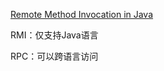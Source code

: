 [Remote Method Invocation in Java](https://www.geeksforgeeks.org/remote-method-invocation-in-java/)

RMI：仅支持Java语言

RPC：可以跨语言访问

